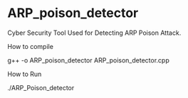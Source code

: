 # ARP_poison_detector
Cyber Security Tool Used for Detecting ARP Poison Attack.

How to compile

g++ -o ARP_poison_detector ARP_poison_detector.cpp

How to Run

./ARP_Poison_detector


